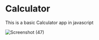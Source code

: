 # Calculator
This is a basic Calculator app in javascript

![Screenshot (47)](https://user-images.githubusercontent.com/107217455/172956335-300bb37a-06e2-42e3-99f9-6d5aa85a1eff.png)

